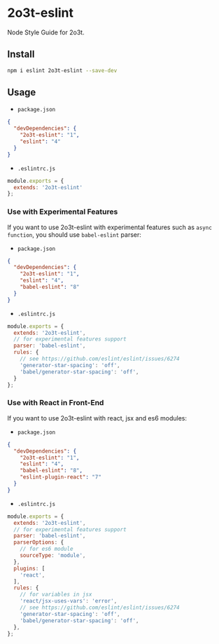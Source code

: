 # 2o3t-eslint

Node Style Guide for 2o3t.

## Install

```bash
npm i eslint 2o3t-eslint --save-dev
```

## Usage

- `package.json`

```json
{
  "devDependencies": {
    "2o3t-eslint": "1",
    "eslint": "4"
  }
}
```

- `.eslintrc.js`

```js
module.exports = {
  extends: '2o3t-eslint'
};
```

### Use with Experimental Features

If you want to use 2o3t-eslint with experimental features such as `async function`, you should use `babel-eslint` parser:

- `package.json`

```json
{
  "devDependencies": {
    "2o3t-eslint": "1",
    "eslint": "4",
    "babel-eslint": "8"
  }
}
```

- `.eslintrc.js`

```js
module.exports = {
  extends: '2o3t-eslint',
  // for experimental features support
  parser: 'babel-eslint',
  rules: {
    // see https://github.com/eslint/eslint/issues/6274
    'generator-star-spacing': 'off',
    'babel/generator-star-spacing': 'off',
  }
};
```

### Use with React in Front-End

If you want to use 2o3t-eslint with react, jsx and es6 modules:

- `package.json`

```json
{
  "devDependencies": {
    "2o3t-eslint": "1",
    "eslint": "4",
    "babel-eslint": "8",
    "eslint-plugin-react": "7"
  }
}
```

- `.eslintrc.js`

```js
module.exports = {
  extends: '2o3t-eslint',
  // for experimental features support
  parser: 'babel-eslint',
  parserOptions: {
    // for es6 module
    sourceType: 'module',
  },
  plugins: [
    'react',
  ],
  rules: {
    // for variables in jsx
    'react/jsx-uses-vars': 'error',
    // see https://github.com/eslint/eslint/issues/6274
    'generator-star-spacing': 'off',
    'babel/generator-star-spacing': 'off',
  },
};
```
